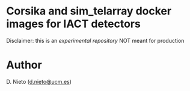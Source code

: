 # Corsika and sim_telarray docker images for IACT detectors
Disclaimer: this is an *experimental repository* NOT meant for production

# Author
D. Nieto (d.nieto@ucm.es)
